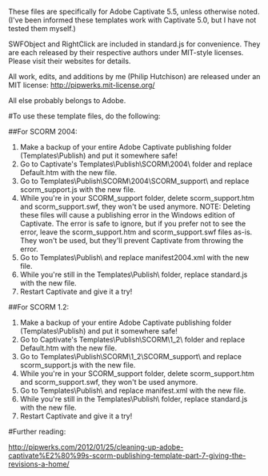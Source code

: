 These files are specifically for Adobe Captivate 5.5, unless otherwise noted. (I've been informed these templates work with Captivate 5.0, but I have not tested them myself.)

SWFObject and RightClick are included in standard.js for convenience. They are each released by their respective authors under MIT-style licenses. Please visit their websites for details.

All work, edits, and additions by me (Philip Hutchison) are released under an MIT license: http://pipwerks.mit-license.org/

All else probably belongs to Adobe.


#To use these template files, do the following:

##For SCORM 2004:
1. Make a backup of your entire Adobe Captivate publishing folder (Templates\Publish) and put it somewhere safe!
2. Go to Captivate's Templates\Publish\SCORM\2004\ folder and replace Default.htm with the new file.
3. Go to Templates\Publish\SCORM\2004\SCORM_support\ and replace scorm_support.js with the new file.
4. While you're in your SCORM_support folder, delete scorm_support.htm and scorm_support.swf, they won't be used anymore. NOTE: Deleting these files will cause a publishing error in the Windows edition of Captivate. The error is safe to ignore, but if you prefer not to see the error, leave the scorm_support.htm and scorm_support.swf files as-is. They won't be used, but they'll prevent Captivate from throwing the error.
5. Go to Templates\Publish\ and replace manifest2004.xml with the new file.
6. While you're still in the Templates\Publish\ folder, replace standard.js with the new file.
7. Restart Captivate and give it a try!

##For SCORM 1.2:
1. Make a backup of your entire Adobe Captivate publishing folder (Templates\Publish) and put it somewhere safe!
2. Go to Captivate's Templates\Publish\SCORM\1_2\ folder and replace Default.htm with the new file.
3. Go to Templates\Publish\SCORM\1_2\SCORM_support\ and replace scorm_support.js with the new file.
4. While you're in your SCORM_support folder, delete scorm_support.htm and scorm_support.swf, they won't be used anymore.
5. Go to Templates\Publish\ and replace manifest.xml with the new file.
6. While you're still in the Templates\Publish\ folder, replace standard.js with the new file.
7. Restart Captivate and give it a try!

#Further reading:

http://pipwerks.com/2012/01/25/cleaning-up-adobe-captivate%E2%80%99s-scorm-publishing-template-part-7-giving-the-revisions-a-home/